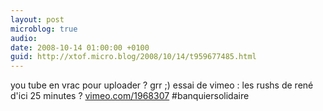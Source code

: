 ```yaml
---
layout: post
microblog: true
audio: 
date: 2008-10-14 01:00:00 +0100
guid: http://xtof.micro.blog/2008/10/14/t959677485.html
---
```

you tube en vrac pour uploader ? grr ;) essai de vimeo : les rushs de rené d'ici 25 minutes ? [vimeo.com/1968307](http://vimeo.com/1968307) #banquiersolidaire
